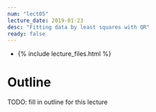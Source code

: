 ```yaml
---
num: "lect05"
lecture_date: 2019-01-23
desc: "Fitting data by least squares with QR"
ready: false
---
```


* {% include lecture_files.html %}

# Outline

TODO: fill in outline for this lecture
